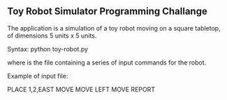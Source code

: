 Toy Robot Simulator Programming Challange
-------------------------------------------------

The application is a simulation of a toy robot moving on a square tabletop,
of dimensions 5 units x 5 units.

Syntax:
python toy-robot.py <input-filename>

where <input-filename> is the file containing a series of input commands
for the robot.

Example of input file:

PLACE 1,2,EAST
MOVE
MOVE
LEFT
MOVE
REPORT
